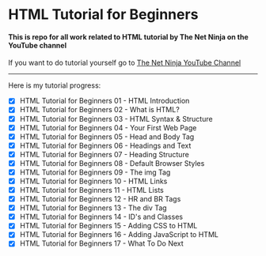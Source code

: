 # HTML Tutorial for Beginners

#### This is repo for all work related to HTML tutorial by **The Net Ninja** on the YouTube channel 

If you want to do tutorial yourself go to [The Net Ninja YouTube Channel](https://www.youtube.com/playlist?list=PL4cUxeGkcC9ibZ2TSBaGGNrgh4ZgYE6Cc "To the site")

---
Here is my tutorial progress:
<!--Task list-->
* [x] HTML Tutorial for Beginners 01 - HTML Introduction
* [x] HTML Tutorial for Beginners 02 - What is HTML?
* [x] HTML Tutorial for Beginners 03 - HTML Syntax & Structure
* [x] HTML Tutorial for Beginners 04 - Your First Web Page
* [x] HTML Tutorial for Beginners 05 - Head and Body Tag
* [x] HTML Tutorial for Beginners 06 - Headings and Text
* [x] HTML Tutorial for Beginners 07 - Heading Structure
* [x] HTML Tutorial for Beginners 08 - Default Browser Styles
* [x] HTML Tutorial for Beginners 09 - The img Tag
* [x] HTML Tutorial for Beginners 10 - HTML Links
* [x] HTML Tutorial for Beginners 11 - HTML Lists
* [x] HTML Tutorial for Beginners 12 - HR and BR Tags
* [x] HTML Tutorial for Beginners 13 - The div Tag
* [x] HTML Tutorial for Beginners 14 - ID's and Classes
* [x] HTML Tutorial for Beginners 15 - Adding CSS to HTML
* [x] HTML Tutorial for Beginners 16 - Adding JavaScript to HTML
* [x] HTML Tutorial for Beginners 17 - What To Do Next